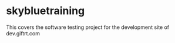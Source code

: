 # skybluetraining

This covers the software testing project for the development site of dev.giftrt.com
